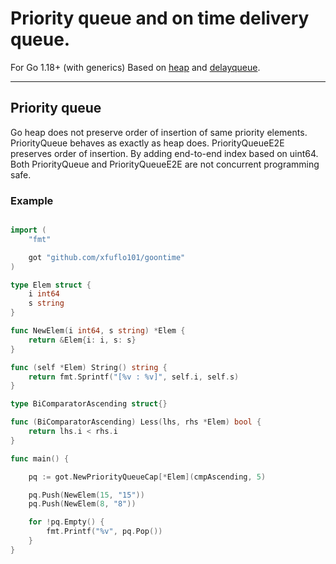 # Priority queue and on time delivery queue.

For Go 1.18+ (with generics)
Based on [heap](https://pkg.go.dev/container/heap) and [delayqueue](https://pkg.go.dev/github.com/golearnku/delayqueue).

---

## Priority queue

Go heap does not preserve order of insertion of same priority elements.
PriorityQueue behaves as exactly as heap does.
PriorityQueueE2E preserves order of insertion. By adding end-to-end index based on uint64.
Both PriorityQueue and PriorityQueueE2E are not concurrent programming safe.

### Example


```go

import (
	"fmt"

	got "github.com/xfuflo101/goontime"
)

type Elem struct {
	i int64
	s string
}

func NewElem(i int64, s string) *Elem {
	return &Elem{i: i, s: s}
}

func (self *Elem) String() string {
	return fmt.Sprintf("[%v : %v]", self.i, self.s)
}

type BiComparatorAscending struct{}

func (BiComparatorAscending) Less(lhs, rhs *Elem) bool {
	return lhs.i < rhs.i
}

func main() {

	pq := got.NewPriorityQueueCap[*Elem](cmpAscending, 5)

	pq.Push(NewElem(15, "15"))
	pq.Push(NewElem(8, "8"))

	for !pq.Empty() {
		fmt.Printf("%v", pq.Pop())
	}
}

```
